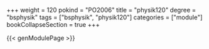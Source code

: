 +++
weight = 120
pokind = "PO2006"
title = "physik120"
degree = "bsphysik"
tags = ["bsphysik", "physik120"]
categories = ["module"]
bookCollapseSection = true
+++

{{< genModulePage >}}
